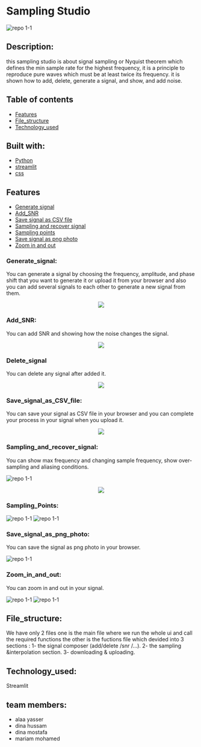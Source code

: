 # Sampling Studio 
![repo 1-1](https://github.com/alaayasser01/DSP_Task1_14/blob/main/photos/home_page.jpg)


## Description:
this sampling studio is about signal sampling or Nyquist theorem which defines the min sample rate for the highest frequency, it is a principle to reproduce pure waves which must be at least twice its frequency. it is shown how to add, delete, generate a signal, and show, and add noise.

## Table of contents

* [Features](#features)
* [File_structure](#file_structure)
* [Technology_used](#technology_used)

## Built with: 
* [Python](#python)
* [streamlit](#streamlit)
* [css](#css)

## Features
* [Generate signal](#generate_signal)
* [Add_SNR](#add_snr)
* [Save signal as CSV file](#save_signal_as_CSV_file)
* [Sampling and recover signal](#sampling_and_recover_signal)
* [Sampling points](#sampling_points)
* [Save signal as png photo](#save_signal_as_png_photo)
* [Zoom in and out](#zoom_in_and_out)

### Generate_signal:
You can generate a signal by choosing the frequency, amplitude, and phase shift that you want to generate it or upload it from your browser and also you can add several signals to each other to generate a new signal from them.


<p align="center">
    <img src="https://github.com/alaayasser01/DSP_Task1_14/blob/main/photos/generate.jpg">
</p>



### Add_SNR:
You can add SNR and showing how the noise changes the signal.


<p align="center">
    <img src="https://github.com/alaayasser01/DSP_Task1_14/blob/main/photos/SNR%20.jpg">
</p>

### Delete_signal
You can delete any signal after added it.

<p align="center">
    <img src="https://github.com/alaayasser01/DSP_Task1_14/blob/main/photos/delete.jpg">
</p>

### Save_signal_as_CSV_file:
You can save your signal as CSV file in your browser and you can complete your process in your signal when you upload it.

<p align="center">
    <img src="https://github.com/alaayasser01/DSP_Task1_14/blob/main/photos/save.jpg">
</p>

### Sampling_and_recover_signal:
You can show max frequency and changing sample frequency, show over-sampling and aliasing conditions.

![repo 1-1](https://github.com/alaayasser01/DSP_Task1_14/blob/main/photos/sampling.jpg)
<p align="center">
    <img src="https://github.com/alaayasser01/DSP_Task1_14/blob/main/photos/freq.jpg">
</p>


### Sampling_Points:
![repo 1-1](https://github.com/alaayasser01/DSP_Task1_14/blob/main/photos/sampling_points.jpg)
![repo 1-1](https://github.com/alaayasser01/DSP_Task1_14/blob/main/photos/points.jpg)
### Save_signal_as_png_photo:
You can save the signal as png photo in your browser.

![repo 1-1](https://github.com/alaayasser01/DSP_Task1_14/blob/main/photos/dwonload_png.png)


### Zoom_in_and_out:
You can zoom in and out in your signal.

![repo 1-1](https://github.com/alaayasser01/DSP_Task1_14/blob/main/photos/zoom_in.jpg)
![repo 1-1](https://github.com/alaayasser01/DSP_Task1_14/blob/main/photos/zoom_out.jpg)


## File_structure:
We have only 2 files one is the main file where we run the whole ui and call the required functions 
the other is the fuctions file which devided into 3 sections : 
1- the signal composer (add/delete /snr /...). 
2- the sampling &interpolation section.
3- downloading & uploading.


## Technology_used:
Streamlit 

## team members: 

- alaa yasser 
- dina hussam 
- dina mostafa
- mariam mohamed 

